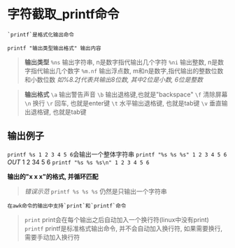 # 字符截取_printf命令

    `printf`是格式化输出命令
    
`printf "输出类型输出格式" 输出内容`
> **输出类型**
`%ns`        输出字符串, n是数字指代输出几个字符
`%ni`        输出整数, n是数字指代输出几个数字
`%m.nf`    输出浮点数, m和n是数字,指代输出的整数位数和小数位数
*如%8.2f代表共输出8位数, 其中2位是小数, 6位是整数*

> **输出格式**
`\a`    输出警告声音
`\b`    输出退格键,也就是"backspace"
`\f`    清除屏幕
`\n`    换行
`\r`    回车, 也就是enter键
`\t`    水平输出退格键, 也就是tab键
`\v`    垂直输出退格键, 也就是tab键

## 输出例子

`printf %s 1 2 3 4 5 6`会输出一个整体字符串
`printf "%s %s %s" 1 2 3 4 5 6` *OUT* 1 2 34 5 6
`printf "%s %s %s\n" 1 2 3 4 5 6` 

**输出的"x x x"的格式, 并循环匹配**
> *错误示范*
 `printf %s %s %s` 仍然是只输出一个字符串


        
    在awk命令的输出中支持`print`和`printf`命令
> `print`    print会在每个输出之后自动加入一个换行符(linux中没有print)
`printf`    printf是标准格式输出命令, 并不会自动加入换行符, 如果需要换行, 需要手动加入换行符


